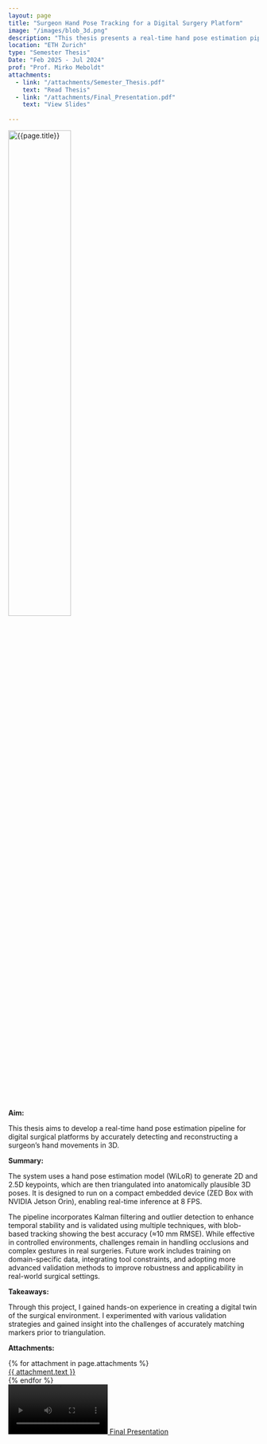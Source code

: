 ```yaml
---
layout: page
title: "Surgeon Hand Pose Tracking for a Digital Surgery Platform"
image: "/images/blob_3d.png"
description: "This thesis presents a real-time hand pose estimation pipeline for digital surgical platforms using a ZED Box, combining 2D/2.5D keypoint detection, 3D reconstruction, and motion filtering to enable accurate tracking for surgeon monitoring and training."
location: "ETH Zurich"
type: "Semester Thesis"
Date: "Feb 2025 - Jul 2024"
prof: "Prof. Mirko Meboldt"
attachments:
  - link: "/attachments/Semester_Thesis.pdf"
    text: "Read Thesis"
  - link: "/attachments/Final_Presentation.pdf"
    text: "View Slides"
  
---
```

<img src="{{page.image}}" alt="{{page.title}}" width="50%">
<!-- ![{{page.title}}]({{page.image}}) -->

**Aim:** 

This thesis aims to develop a real-time hand pose estimation pipeline for digital surgical platforms by accurately detecting and reconstructing a surgeon’s hand movements in 3D. 

**Summary:**

The system uses a hand pose estimation model (WiLoR) to generate 2D and 2.5D keypoints, which are then triangulated into anatomically plausible 3D poses. It is designed to run on a compact embedded device (ZED Box with NVIDIA Jetson Orin), enabling real-time inference at 8 FPS.

The pipeline incorporates Kalman filtering and outlier detection to enhance temporal stability and is validated using multiple techniques, with blob-based tracking showing the best accuracy (≈10 mm RMSE). While effective in controlled environments, challenges remain in handling occlusions and complex gestures in real surgeries. Future work includes training on domain-specific data, integrating tool constraints, and adopting more advanced validation methods to improve robustness and applicability in real-world surgical settings.

**Takeaways:**

Through this project, I gained hands-on experience in creating a digital twin of the surgical environment. I experimented with various validation strategies and gained insight into the challenges of accurately matching markers prior to triangulation.

**Attachments:**

<script src="https://cdnjs.cloudflare.com/ajax/libs/pdf.js/2.16.105/pdf.min.js"></script>

<div class="pdf-thumbnail-container">
  {% for attachment in page.attachments %}
    <a href="{{ attachment.link }}" target="_blank">
    <div class="pdf-thumbnail-wrapper">
      <canvas class="pdf-thumbnail" data-url="{{ attachment.link }}"></canvas>
      {{ attachment.text }}
    </div>
    </a>
  {% endfor %}
  <a href="/attachments/Final_Presentation.mp4" target="_blank">
      <div class="pdf-thumbnail-wrapper">
        <video width="200" controls>
          <source src="/attachments/Final_Presentation.mp4" type="video/mp4">
          Your browser does not support the video tag.
        </video>
        Final Presentation
      </div>
    </a>
</div>

<script>
  document.addEventListener("DOMContentLoaded", function () {
    document.querySelectorAll(".pdf-thumbnail").forEach((canvas) => {
      const url = canvas.getAttribute("data-url");

      pdfjsLib.getDocument(url).promise.then(pdf => {
        return pdf.getPage(1);
      }).then(page => {
        const desiredWidth = 200; // Adjust this to control thumbnail width
        const viewport = page.getViewport({ scale: 1 }); // Default scale (1) to get original width

        const scale = desiredWidth / viewport.width; // Calculate scale based on desired width
        const scaledViewport = page.getViewport({ scale });

        const context = canvas.getContext("2d");

        // Set canvas size to match the scaled page
        canvas.width = scaledViewport.width;
        canvas.height = scaledViewport.height;

        const renderContext = {
          canvasContext: context,
          viewport: scaledViewport
        };

        return page.render(renderContext).promise;
      });

      canvas.addEventListener("click", () => {
        window.open(url, "_blank");
      });
    });
  });
</script>
